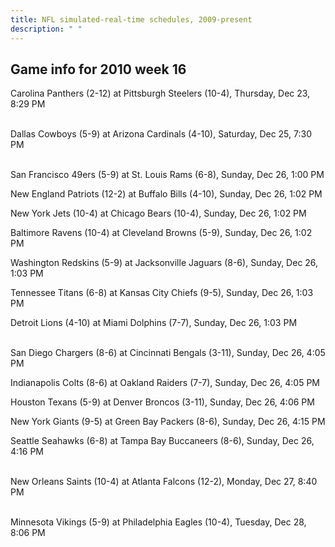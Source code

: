 ```yaml
---
title: NFL simulated-real-time schedules, 2009-present
description: " "
---
```


## Game info for 2010 week 16
Carolina Panthers (2-12) at Pittsburgh Steelers (10-4), Thursday, Dec 23, 8:29 PM

<br/>Dallas Cowboys (5-9) at Arizona Cardinals (4-10), Saturday, Dec 25, 7:30 PM

<br/>San Francisco 49ers (5-9) at St. Louis Rams (6-8), Sunday, Dec 26, 1:00 PM

New England Patriots (12-2) at Buffalo Bills (4-10), Sunday, Dec 26, 1:02 PM

New York Jets (10-4) at Chicago Bears (10-4), Sunday, Dec 26, 1:02 PM

Baltimore Ravens (10-4) at Cleveland Browns (5-9), Sunday, Dec 26, 1:02 PM

Washington Redskins (5-9) at Jacksonville Jaguars (8-6), Sunday, Dec 26, 1:03 PM

Tennessee Titans (6-8) at Kansas City Chiefs (9-5), Sunday, Dec 26, 1:03 PM

Detroit Lions (4-10) at Miami Dolphins (7-7), Sunday, Dec 26, 1:03 PM

<br/>San Diego Chargers (8-6) at Cincinnati Bengals (3-11), Sunday, Dec 26, 4:05 PM

Indianapolis Colts (8-6) at Oakland Raiders (7-7), Sunday, Dec 26, 4:05 PM

Houston Texans (5-9) at Denver Broncos (3-11), Sunday, Dec 26, 4:06 PM

New York Giants (9-5) at Green Bay Packers (8-6), Sunday, Dec 26, 4:15 PM

Seattle Seahawks (6-8) at Tampa Bay Buccaneers (8-6), Sunday, Dec 26, 4:16 PM

<br/>New Orleans Saints (10-4) at Atlanta Falcons (12-2), Monday, Dec 27, 8:40 PM

<br/>Minnesota Vikings (5-9) at Philadelphia Eagles (10-4), Tuesday, Dec 28, 8:06 PM

